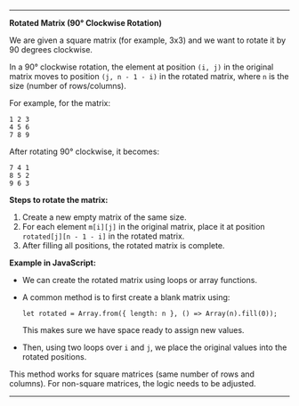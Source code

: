 
---

**Rotated Matrix (90° Clockwise Rotation)**

We are given a square matrix (for example, 3x3) and we want to rotate it by 90 degrees clockwise.

In a 90° clockwise rotation, the element at position `(i, j)` in the original matrix moves to position `(j, n - 1 - i)` in the rotated matrix, where `n` is the size (number of rows/columns).

For example, for the matrix:

```
1 2 3
4 5 6
7 8 9
```

After rotating 90° clockwise, it becomes:

```
7 4 1
8 5 2
9 6 3
```

**Steps to rotate the matrix:**

1. Create a new empty matrix of the same size.
2. For each element `m[i][j]` in the original matrix, place it at position `rotated[j][n - 1 - i]` in the rotated matrix.
3. After filling all positions, the rotated matrix is complete.

**Example in JavaScript:**

* We can create the rotated matrix using loops or array functions.

* A common method is to first create a blank matrix using:

  ```
  let rotated = Array.from({ length: n }, () => Array(n).fill(0));
  ```

  This makes sure we have space ready to assign new values.

* Then, using two loops over `i` and `j`, we place the original values into the rotated positions.

This method works for square matrices (same number of rows and columns).
For non-square matrices, the logic needs to be adjusted.

---

 
 
